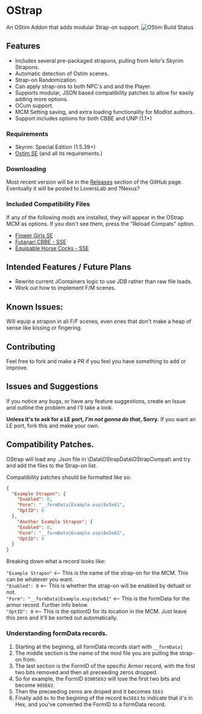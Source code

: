 # OStrap
 An OStim Addon that adds modular Strap-on support.
 ![OStim Build Status](https://github.com/Osmosis-Wrench/OStrap/actions/workflows/main.yml/badge.svg)
## Features
 - Includes several pre-packaged strapons, pulling from leito's Skyrim Strapons.
 - Automatic detection of Ostim scenes.
 - Strap-on Randomization.
 - Can apply strap-ons to both NPC's and and the Player.
 - Supports modular, JSON based compatibility patches to allow for easily adding more options.
 - OCum support.
 - MCM Setting saving, and extra loading functionality for Modlist authors.
 - Support includes options for both CBBE and UNP (1.1+)
### Requirements
 - Skyrim: Special Edition (1.5.39+)
 - [Ostim SE](https://github.com/Sairion350/OStim) (and all its requirements.)
### Downloading
 Most recent version will be in the [Releases](https://github.com/Osmosis-Wrench/OStrap/releases) section of the GitHub page.
 Eventually it will be posted to LoversLab and ?Nexus?
### Included Compatibility Files
If any of the following mods are installed, they will appear in the OStrap MCM as options. If you don't see them, press the "Reload Compats" option.
 - [Flower Girls SE](https://www.nexusmods.com/skyrimspecialedition/mods/5941)
 - [Futanari CBBE - SSE](https://www.loverslab.com/files/file/11344-sos-addon-futanari-cbbe-sse/)
 - [Equipable Horse Cocks - SSE](https://www.loverslab.com/files/file/9903-sos-equipable-horse-cocks-sse-port/)

## Intended Features / Future Plans
- Rewrite current JContainers logic to use JDB rather than raw file loads.
- Work out how to implement F/M scenes.

## Known Issues:
Will equip a strapon in all F/F scenes, even ones that don't make a heap of sense like kissing or fingering.

## Contributing
Feel free to fork and make a PR if you feel you have something to add or improve.

## Issues and Suggestions
If you notice any bugs, or have any feature suggestions, create an Issue and outline the problem and I'll take a look.  
  
**Unless it's to ask for a LE port, *I'm not gonna do that*, Sorry.** If you want an LE port, fork this and make your own.

## Compatibility Patches.
OStrap will load any .Json file in \Data\OStrapData\OStrapCompat\ and try and add the files to the Strap-on list.
  
Compatibility patches should be formatted like so:
  
```Json
{
  "Example Strapon": {
    "Enabled": 0,
    "Form": "__formData|Example.esp|0x5e61",
    "OptID": 0
  },
    "Another Example Strapon": {
    "Enabled": 0,
    "Form": "__formData|Example.esp|0x5e62",
    "OptID": 0
  }
}
```
Breaking down what a record looks like:

  ``"Example Strapon"`` <-- This is the name of the strap-on for the MCM. This can be whatever you want.  
  ``"Enabled": 0`` <-- This is whether the strap-on will be enabled by defualt or not.  
  ``"Form": "__formData|Example.esp|0x5e61"`` <-- This is the formData for the armor record. Further info below.  
  ``"OptID": 0`` <-- This is the optionID for its location in the MCM. Just leave this zero and it'll be sorted out automatically.  

### Understanding formData records.
1. Starting at the begining, all formData records start with ``__formData|``
2. The middle section is the name of the mod file you are pulling the strap-on from.
3. The last section is the FormID of the specific Armor record, with the first two bits removed and then all preceeding zeros dropped.
4. So for example, the FormID ``03005E63`` will lose the first two bits and become ``005E63``.
5. Then the preceeding zeros are droped and it becomes ``5E63``
6. Finally add ``0x`` to the begining of the record ``0x5E63`` to indicate that it's in Hex, and you've converted the FormID to a formData record.
